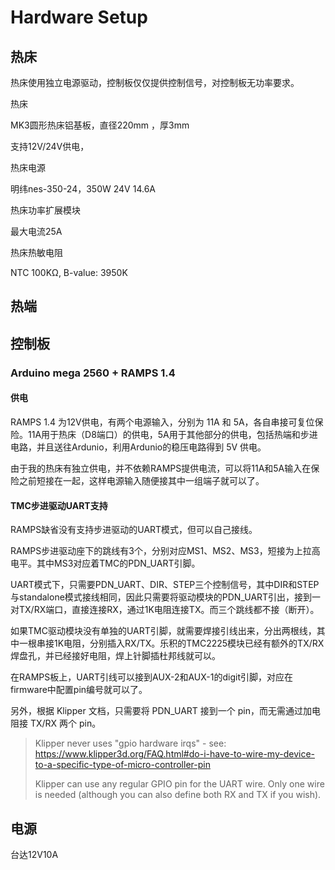 # Hardware Setup

## 热床

热床使用独立电源驱动，控制板仅仅提供控制信号，对控制板无功率要求。



热床 

MK3圆形热床铝基板，直径220mm ，厚3mm

支持12V/24V供电，



热床电源

明纬nes-350-24，350W 24V 14.6A



热床功率扩展模块

最大电流25A



热床热敏电阻

NTC 100KΩ, B-value: 3950K



## 热端





## 控制板

### Arduino mega 2560 + RAMPS 1.4

#### 供电

RAMPS 1.4 为12V供电，有两个电源输入，分别为 11A 和 5A，各自串接可复位保险。11A用于热床（D8端口）的供电，5A用于其他部分的供电，包括热端和步进电路，并且送往Ardunio，利用Ardunio的稳压电路得到 5V 供电。

由于我的热床有独立供电，并不依赖RAMPS提供电流，可以将11A和5A输入在保险之前短接在一起，这样电源输入随便接其中一组端子就可以了。

#### TMC步进驱动UART支持

RAMPS缺省没有支持步进驱动的UART模式，但可以自己接线。

RAMPS步进驱动座下的跳线有3个，分别对应MS1、MS2、MS3，短接为上拉高电平。其中MS3对应着TMC的PDN_UART引脚。

UART模式下，只需要PDN_UART、DIR、STEP三个控制信号，其中DIR和STEP与standalone模式接线相同，因此只需要将驱动模块的PDN_UART引出，接到一对TX/RX端口，直接连接RX，通过1K电阻连接TX。而三个跳线都不接（断开）。

如果TMC驱动模块没有单独的UART引脚，就需要焊接引线出来，分出两根线，其中一根串接1K电阻，分别插入RX/TX。乐积的TMC2225模块已经有额外的TX/RX焊盘孔，并已经接好电阻，焊上针脚插杜邦线就可以。

在RAMPS板上，UART引线可以接到AUX-2和AUX-1的digit引脚，对应在firmware中配置pin编号就可以了。

另外，根据 Klipper 文档，只需要将 PDN_UART 接到一个 pin，而无需通过加电阻接 TX/RX 两个 pin。

> Klipper never uses "gpio hardware irqs" - see: https://www.klipper3d.org/FAQ.html#do-i-have-to-wire-my-device-to-a-specific-type-of-micro-controller-pin
>
> Klipper can use any regular GPIO pin for the UART wire. Only one wire is needed (although you can also define both RX and TX if you wish).

## 电源

台达12V10A

